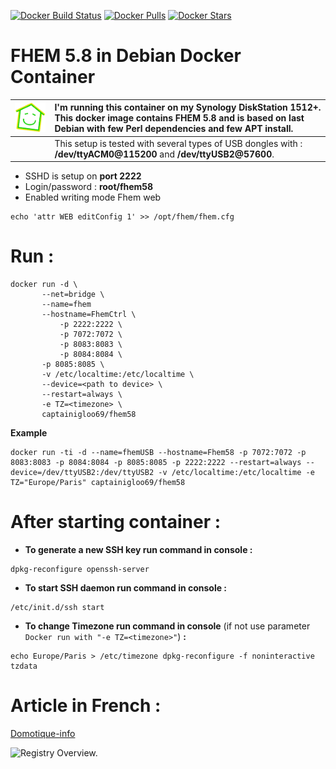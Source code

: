 [![Docker Build Status](https://img.shields.io/docker/build/captainigloo69/fhem58.svg)](https://hub.docker.com/r/captainigloo69/fhem58/) [![Docker Pulls](https://img.shields.io/docker/pulls/captainigloo69/fhem58.svg)](https://hub.docker.com/r/captainigloo69/fhem58/) 
[![Docker Stars](https://img.shields.io/docker/stars/captainigloo69/fhem58.svg)](https://hub.docker.com/r/captainigloo69/fhem58/)

# FHEM 5.8 in Debian Docker Container

|![Registry Overview.](https://raw.githubusercontent.com/captainigloo/FHEM58/master/images/fhem.png)| I'm running this container on my Synology DiskStation 1512+.<br/> This docker image contains **FHEM 5.8** and is based on last Debian with few Perl dependencies and few APT install.|
| ------------- | :------------- |
||This setup is tested with several types of USB dongles with : **/dev/ttyACM0@115200** and **/dev/ttyUSB2@57600**.|


- SSHD is setup on **port 2222**
- Login/password : **root/fhem58**
- Enabled writing mode Fhem web

```
echo 'attr WEB editConfig 1' >> /opt/fhem/fhem.cfg
```

# Run :

```shell
docker run -d \
	   --net=bridge \
	   --name=fhem
	   --hostname=FhemCtrl \
           -p 2222:2222 \
           -p 7072:7072 \	   
           -p 8083:8083 \
           -p 8084:8084 \
	   -p 8085:8085 \
	   -v /etc/localtime:/etc/localtime \
	   --device=<path to device> \
	   --restart=always \
	   -e TZ=<timezone> \
	   captainigloo69/fhem58
```

**Example**

```shell-script
docker run -ti -d --name=fhemUSB --hostname=Fhem58 -p 7072:7072 -p 8083:8083 -p 8084:8084 -p 8085:8085 -p 2222:2222 --restart=always --device=/dev/ttyUSB2:/dev/ttyUSB2 -v /etc/localtime:/etc/localtime -e TZ="Europe/Paris" captainigloo69/fhem58
```

# After starting container :

- **To generate a new SSH key run command in console :** 
```
dpkg-reconfigure openssh-server
```
- **To start SSH daemon run command in console :** 
```
/etc/init.d/ssh start
```
- **To change Timezone run command in console** (if not use parameter ```Docker run with "-e TZ=<timezone>"```) **:**
```
echo Europe/Paris > /etc/timezone dpkg-reconfigure -f noninteractive tzdata
```
# Article in French :

[Domotique-info](http://www.domotique-info.fr/2013/11/fhem-passerelle-oregon-di-o-blyss-enocean/)

![Registry Overview.](http://i0.wp.com/www.domotique-info.fr/wp-content/uploads/2013/10/Domotique-Info-fhem-architecture-potentielle.png?w=741)
